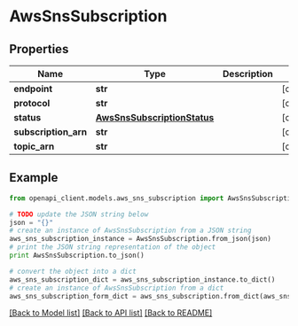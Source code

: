 # AwsSnsSubscription


## Properties
Name | Type | Description | Notes
------------ | ------------- | ------------- | -------------
**endpoint** | **str** |  | [optional] 
**protocol** | **str** |  | [optional] 
**status** | [**AwsSnsSubscriptionStatus**](AwsSnsSubscriptionStatus.md) |  | [optional] 
**subscription_arn** | **str** |  | [optional] 
**topic_arn** | **str** |  | [optional] 

## Example

```python
from openapi_client.models.aws_sns_subscription import AwsSnsSubscription

# TODO update the JSON string below
json = "{}"
# create an instance of AwsSnsSubscription from a JSON string
aws_sns_subscription_instance = AwsSnsSubscription.from_json(json)
# print the JSON string representation of the object
print AwsSnsSubscription.to_json()

# convert the object into a dict
aws_sns_subscription_dict = aws_sns_subscription_instance.to_dict()
# create an instance of AwsSnsSubscription from a dict
aws_sns_subscription_form_dict = aws_sns_subscription.from_dict(aws_sns_subscription_dict)
```
[[Back to Model list]](../README.md#documentation-for-models) [[Back to API list]](../README.md#documentation-for-api-endpoints) [[Back to README]](../README.md)


